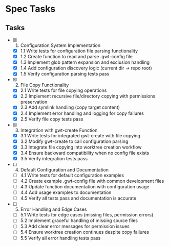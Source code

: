 # Spec Tasks

## Tasks

- [x] 1. Configuration System Implementation
  - [x] 1.1 Write tests for configuration file parsing functionality
  - [x] 1.2 Create function to read and parse .gwt-config file
  - [x] 1.3 Implement glob pattern expansion and exclusion handling
  - [x] 1.4 Add configuration discovery logic (current dir -> repo root)
  - [x] 1.5 Verify configuration parsing tests pass

- [x] 2. File Copy Functionality
  - [x] 2.1 Write tests for file copying operations
  - [x] 2.2 Implement recursive file/directory copying with permissions preservation
  - [x] 2.3 Add symlink handling (copy target content)
  - [x] 2.4 Implement error handling and logging for copy failures
  - [x] 2.5 Verify file copy tests pass

- [x] 3. Integration with gwt-create Function
  - [x] 3.1 Write tests for integrated gwt-create with file copying
  - [x] 3.2 Modify gwt-create to call configuration parsing
  - [x] 3.3 Integrate file copying into worktree creation workflow
  - [x] 3.4 Ensure backward compatibility when no config file exists
  - [x] 3.5 Verify integration tests pass

- [ ] 4. Default Configuration and Documentation
  - [ ] 4.1 Write tests for default configuration examples
  - [ ] 4.2 Create example .gwt-config file with common development files
  - [ ] 4.3 Update function documentation with configuration usage
  - [ ] 4.4 Add usage examples to documentation
  - [ ] 4.5 Verify all tests pass and documentation is accurate

- [ ] 5. Error Handling and Edge Cases
  - [ ] 5.1 Write tests for edge cases (missing files, permission errors)
  - [ ] 5.2 Implement graceful handling of missing source files
  - [ ] 5.3 Add clear error messages for permission issues
  - [ ] 5.4 Ensure worktree creation continues despite copy failures
  - [ ] 5.5 Verify all error handling tests pass